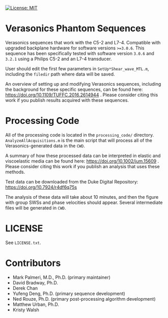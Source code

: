 [![License: MIT](https://img.shields.io/badge/License-MIT-yellow.svg)](https://opensource.org/licenses/MIT)

# Verasonics Phantom Sequences
Verasonics sequences that work with the C5-2 and L7-4.  Compatible with
upgraded backplane hardware for software versions `>=3.0.6`.  This sequence has
been specifically tested with software version `3.0.6` and `3.2.1` using a
Philips C5-2 and an L7-4 transducer.

User should edit the first few parameters in `SetUp*Shear_wave_MTL.m`,
including the `filedir` path where data will be saved.

An overview of setting up and modifying Verasonics sequences, including the
background for these specific sequences, can be found here:
https://doi.org/10.1109/TUFFC.2016.2614944 .  Please consider citing this work
if you publish results acquired with these sequences.

# Processing Code
All of the processing code is located in the `processing_code/` directory.
`AnalyzeAllAcquisitions.m` is the main script that will process all of the
Verasonics-generated data in the `CWD`.

A summary of how these processed data can be interpreted in elastic and
viscoelastic media can be found here: https://doi.org/10.1002/jum.15609 .
Please consider citing this work if you publish an analysis that uses these
methods.

Test data can be downloaded from the Duke Digital Repository:
https://doi.org/10.7924/r4df6q75s

The analysis of these data will take about 10 minutes, and then the figure with
group SWSs and phase velocities should appear.  Several intermediate
files will be generated in `CWD`.

# LICENSE
See `LICENSE.txt`.

# Contributors
* Mark Palmeri, M.D., Ph.D. (primary maintainer)
* David Bradway, Ph.D.
* Derek Chan
* Yufeng Deng, Ph.D. (primary sequence development)
* Ned Rouze, Ph.D. (primary post-processing algorithm development)
* Matthew Urban, Ph.D.
* Kristy Walsh

